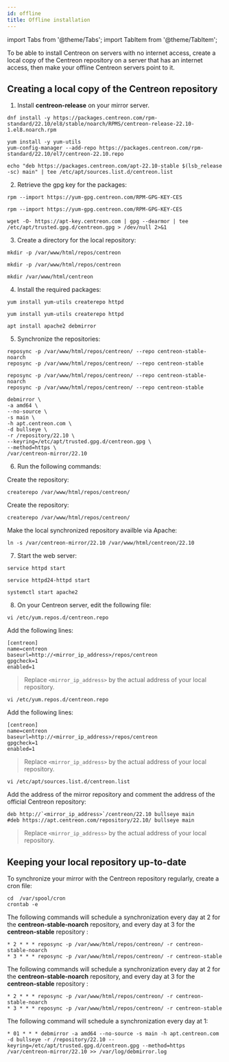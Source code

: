 ```yaml
---
id: offline
title: Offline installation
---
```


import Tabs from '@theme/Tabs';
import TabItem from '@theme/TabItem';

To be able to install Centreon on servers with no internet access, create a local copy of the Centreon repository on a server that has an internet access, then make your offline Centreon servers point to it.

## Creating a local copy of the Centreon repository

1. Install **centreon-release** on your mirror server.

<Tabs groupId="sync">
<TabItem value="Alma / RHEL / Oracle Linux 8" label="Alma / RHEL / Oracle Linux 8">

```shell
dnf install -y https://packages.centreon.com/rpm-standard/22.10/el8/stable/noarch/RPMS/centreon-release-22.10-1.el8.noarch.rpm
```

</TabItem>
<TabItem value="CentOS 7" label="CentOS 7">

```shell
yum install -y yum-utils
yum-config-manager --add-repo https://packages.centreon.com/rpm-standard/22.10/el7/centreon-22.10.repo
```

</TabItem>
<TabItem value="Debian 11" label="Debian 11">

```shell
echo "deb https://packages.centreon.com/apt-22.10-stable $(lsb_release -sc) main" | tee /etc/apt/sources.list.d/centreon.list
```

</TabItem>
</Tabs>

2. Retrieve the gpg key for the packages:

<Tabs groupId="sync">
<TabItem value="Alma / RHEL / Oracle Linux 8" label="Alma / RHEL / Oracle Linux 8">

```shell
rpm --import https://yum-gpg.centreon.com/RPM-GPG-KEY-CES
```

</TabItem>
<TabItem value="CentOS 7" label="CentOS 7">

```shell
rpm --import https://yum-gpg.centreon.com/RPM-GPG-KEY-CES
```

</TabItem>
<TabItem value="Debian 11" label="Debian 11">

```shell
wget -O- https://apt-key.centreon.com | gpg --dearmor | tee /etc/apt/trusted.gpg.d/centreon.gpg > /dev/null 2>&1
```

</TabItem>
</Tabs>

3. Create a directory for the local repository:

<Tabs groupId="sync">
<TabItem value="Alma / RHEL / Oracle Linux 8" label="Alma / RHEL / Oracle Linux 8">

   ```shell
   mkdir -p /var/www/html/repos/centreon
   ```

</TabItem>
<TabItem value="CentOS 7" label="CentOS 7">

   ```shell
   mkdir -p /var/www/html/repos/centreon
   ```

</TabItem>
<TabItem value="Debian 11" label="Debian 11">

```shell
mkdir /var/www/html/centreon
```

</TabItem>
</Tabs>

4. Install the required packages:

<Tabs groupId="sync">
<TabItem value="Alma / RHEL / Oracle Linux 8" label="Alma / RHEL / Oracle Linux 8">

```shell
yum install yum-utils createrepo httpd
```

</TabItem>
<TabItem value="CentOS 7" label="CentOS 7">

```shell
yum install yum-utils createrepo httpd
```

</TabItem>
<TabItem value="Debian 11" label="Debian 11">

```shell
apt install apache2 debmirror
```

</TabItem>
</Tabs>

5. Synchronize the repositories:

<Tabs groupId="sync">
<TabItem value="Alma / RHEL / Oracle Linux 8" label="Alma / RHEL / Oracle Linux 8">

```shell
reposync -p /var/www/html/repos/centreon/ --repo centreon-stable-noarch
reposync -p /var/www/html/repos/centreon/ --repo centreon-stable
```

</TabItem>
<TabItem value="CentOS 7" label="CentOS 7">

```shell
reposync -p /var/www/html/repos/centreon/ --repo centreon-stable-noarch
reposync -p /var/www/html/repos/centreon/ --repo centreon-stable
```

</TabItem>
<TabItem value="Debian 11" label="Debian 11">

```shell
debmirror \
-a amd64 \
--no-source \
-s main \
-h apt.centreon.com \
-d bullseye \
-r /repository/22.10 \
--keyring=/etc/apt/trusted.gpg.d/centreon.gpg \
--method=https \
/var/centreon-mirror/22.10
```

</TabItem>
</Tabs>

6. Run the following commands:

<Tabs groupId="sync">
<TabItem value="Alma / RHEL / Oracle Linux 8" label="Alma / RHEL / Oracle Linux 8">

Create the repository:

```shell
createrepo /var/www/html/repos/centreon/
```

</TabItem>
<TabItem value="CentOS 7" label="CentOS 7">

Create the repository:

```shell
createrepo /var/www/html/repos/centreon/
```

</TabItem>
<TabItem value="Debian 11" label="Debian 11">

Make the local synchronized repository availble via Apache:

```shell
ln -s /var/centreon-mirror/22.10 /var/www/html/centreon/22.10
```

</TabItem>
</Tabs>

7. Start the web server:

<Tabs groupId="sync">
<TabItem value="Alma / RHEL / Oracle Linux 8" label="Alma / RHEL / Oracle Linux 8"> 

```shell
service httpd start
```

</TabItem>
<TabItem value="CentOS 7" label="CentOS 7">

```shell
service httpd24-httpd start
```

</TabItem>
<TabItem value="Debian 11" label="Debian 11">

```shell
systemctl start apache2
```

</TabItem>
</Tabs>

8. On your Centreon server, edit the following file:

<Tabs groupId="sync">
<TabItem value="Alma / RHEL / Oracle Linux 8" label="Alma / RHEL / Oracle Linux 8"> 

```shell
vi /etc/yum.repos.d/centreon.repo
```

Add the following lines:

```shell
[centreon]
name=centreon
baseurl=http://<mirror_ip_address>/repos/centreon
gpgcheck=1
enabled=1
```

> Replace `<mirror_ip_address>` by the actual address of your local repository.

</TabItem>
<TabItem value="CentOS 7" label="CentOS 7">

```shell
vi /etc/yum.repos.d/centreon.repo
```

Add the following lines:

```shell
[centreon]
name=centreon
baseurl=http://<mirror_ip_address>/repos/centreon
gpgcheck=1
enabled=1
```

> Replace `<mirror_ip_address>` by the actual address of your local repository.

</TabItem>
<TabItem value="Debian 11" label="Debian 11">

```shell
vi /etc/apt/sources.list.d/centreon.list
```

Add the address of the mirror repository and comment the address of the official Centreon repository:

```shell
deb http://`<mirror_ip_address>`/centreon/22.10 bullseye main
#deb https://apt.centreon.com/repository/22.10/ bullseye main
```

> Replace `<mirror_ip_address>` by the actual address of your local repository.

</TabItem>
</Tabs>

## Keeping your local repository up-to-date

To synchronize your mirror with the Centreon repository regularly, create a cron file:

```shell
cd  /var/spool/cron
crontab -e
```

<Tabs groupId="sync">
<TabItem value="Alma / RHEL / Oracle Linux 8" label="Alma / RHEL / Oracle Linux 8">

The following commands will schedule a synchronization every day at 2 for the **centreon-stable-noarch** repository, and every day at 3 for the **centreon-stable** repository :

```shell
* 2 * * * reposync -p /var/www/html/repos/centreon/ -r centreon-stable-noarch
* 3 * * * reposync -p /var/www/html/repos/centreon/ -r centreon-stable
```

</TabItem>
<TabItem value="CentOS 7" label="CentOS 7">

The following commands will schedule a synchronization every day at 2 for the **centreon-stable-noarch** repository, and every day at 3 for the **centreon-stable** repository :

```shell
* 2 * * * reposync -p /var/www/html/repos/centreon/ -r centreon-stable-noarch
* 3 * * * reposync -p /var/www/html/repos/centreon/ -r centreon-stable
```

</TabItem>
<TabItem value="Debian 11" label="Debian 11">

The following command will schedule a synchronization every day at 1:

```shell
* 01 * * * debmirror -a amd64 --no-source -s main -h apt.centreon.com -d bullseye -r /repository/22.10 --keyring=/etc/apt/trusted.gpg.d/centreon.gpg --method=https /var/centreon-mirror/22.10 >> /var/log/debmirror.log
```

</TabItem>
</Tabs>
